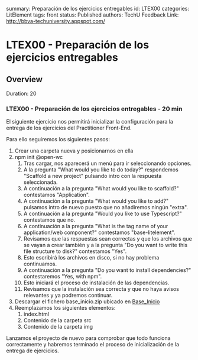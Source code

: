 summary: Preparación de los ejercicios entregables
id: LTEX00
categories: LitElement
tags: front
status: Published 
authors: TechU
Feedback Link: http://bbva-techuniversity.appspot.com/

# LTEX00 - Preparación de los ejercicios entregables
<!-- ------------------------ -->
## Overview 
Duration: 20

### LTEX00 - Preparación de los ejercicios entregables - 20 min

El siguiente ejercicio nos permitirá inicializar la configuración para la entrega de los ejercicios del Practitioner Front-End.

Para ello seguiremos los siguientes pasos:

1. Crear una carpeta nueva y posicionarnos en ella
2. npm init @open-wc
   1. Tras cargar, nos aparecerá un menú para ir seleccionando opciones.
   2. A la pregunta "What would you like to do today?" respondemos 
      "Scaffold a new project" pulsando intro con la respuesta seleccionada.
   3. A continuación a la pregunta "What would you like to scaffold?"
      contestamos "Application".
   4. A continuación a la pregunta "What would you like to add?" pulsamos intro 
      de nuevo puesto que no añadiremos ningún "extra".
   5. A continuación a la pregunta "Would you like to use Typescript?" contestamos 
      que no.
   6. A continuación a la pregunta "What is the tag name of your application/web component?"
      contestamos "base-litelement".
   7. Revisamos que las respuestas sean correctas y que los archivos que se vayan a 
      crear también y a la pregunta "Do you want to write this file structure to disk?"
      contestamos "Yes".
   8. Esto escribirá los archivos en disco, si no hay problema continuamos.
   9. A continuación a la pregunta "Do you want to install dependencies?" contestaremos 
      "Yes, with npm".
   10. Esto iniciará el proceso de instalación de las dependencias.
   11. Revisamos que la instalación sea correcta y que no haya avisos relevantes y ya podremos continuar.
3. Descargar el fichero base_inicio.zip ubicado en [Base_Inicio](https://drive.google.com/file/d/1TKJGSfHg4OlYSn0Ren9EZodLD2ulUJXM/view?usp=sharing)
4. Reemplazamos los siguientes elementos:
   1. index.html
   2. Contenido de la carpeta src
   3. Contenido de la carpeta img

Lanzamos el proyecto de nuevo para comprobar que todo funciona correctamente y habremos terminado el proceso de inicialización de la entrega de ejercicios.